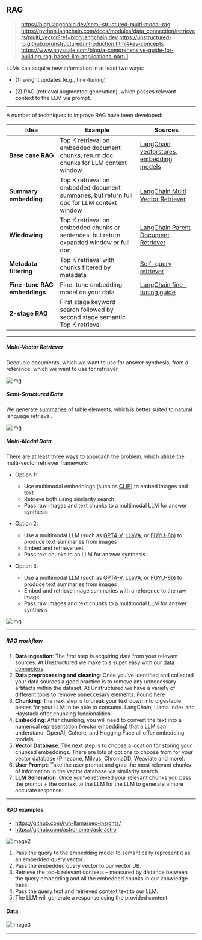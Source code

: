 ## RAG

> https://blog.langchain.dev/semi-structured-multi-modal-rag
> https://python.langchain.com/docs/modules/data_connection/retrievers/multi_vector?ref=blog.langchain.dev
> https://unstructured-io.github.io/unstructured/introduction.html#key-concepts
> https://www.anyscale.com/blog/a-comprehensive-guide-for-building-rag-based-llm-applications-part-1



LLMs can acquire new information in at least two ways: 

- (1) weight updates (e.g., fine-tuning)

- (2) RAG (retrieval augmented generation), which passes relevant context to the LLM via prompt.

---

A number of techniques to improve RAG have been developed:

| **Idea**                     | **Example**                                                  | **Sources**                                                  |
| ---------------------------- | ------------------------------------------------------------ | ------------------------------------------------------------ |
| **Base case** **RAG**        | Top K retrieval on embedded document chunks, return doc chunks for LLM context window | [LangChain vectorstores](https://python.langchain.com/docs/modules/data_connection/vectorstores/?ref=blog.langchain.dev), [embedding models](https://python.langchain.com/docs/modules/data_connection/text_embedding/?ref=blog.langchain.dev) |
| **Summary** **embedding**    | Top K retrieval on embedded document summaries, but return full doc for LLM context window | [LangChain Multi Vector Retriever](https://twitter.com/hwchase17/status/1695078249788027071?s=20&ref=blog.langchain.dev) |
| **Windowing**                | Top K retrieval on embedded chunks or sentences, but return expanded window or full doc | [LangChain Parent Document Retriever](https://twitter.com/hwchase17/status/1691179199594364928?s=20&ref=blog.langchain.dev) |
| **Metadata filtering**       | Top K retrieval with chunks filtered by metadata             | [Self-query retriever](https://python.langchain.com/docs/modules/data_connection/retrievers/self_query?ref=blog.langchain.dev) |
| **Fine-tune RAG embeddings** | Fine-tune embedding model on your data                       | [LangChain fine-tuning guide](https://blog.langchain.dev/using-langsmith-to-support-fine-tuning-of-open-source-llms/) |
| **2-stage** **RAG**          | First stage keyword search followed by second stage semantic Top K retrieval |                                                              |

---

##### Multi-Vector Retriever

Decouple documents, which we want to use for answer synthesis, from a reference, which we want to use for retriever. 

![img](/Users/anton/MyDocuments/Notes/machine-learning/.rag-images/mvr_overview.png)

##### Semi-Structured Data

We generate [summaries](https://python.langchain.com/docs/modules/data_connection/retrievers/multi_vector?ref=blog.langchain.dev#summary) of table elements, which is better suited to natural language retrieval.

![img](/Users/anton/MyDocuments/Notes/machine-learning/.rag-images/image-16.png)

##### Multi-Modal Data

There are at least three ways to approach the problem, which utilize the multi-vector retriever framework:

- Option 1:
  - Use multimodal embeddings (such as [CLIP](https://openai.com/research/clip)) to embed images and text
  - Retrieve both using similarity search
  - Pass raw images and text chunks to a multimodal LLM for answer synthesis
- Option 2:
  - Use a multimodal LLM (such as [GPT4-V](https://openai.com/research/gpt-4v-system-card), [LLaVA](https://llava.hliu.cc/), or [FUYU-8b](https://www.adept.ai/blog/fuyu-8b)) to produce text summaries from images
  - Embed and retrieve text
  - Pass text chunks to an LLM for answer synthesis

- Option 3:
  - Use a multimodal LLM (such as [GPT4-V](https://openai.com/research/gpt-4v-system-card), [LLaVA](https://llava.hliu.cc/), or [FUYU-8b](https://www.adept.ai/blog/fuyu-8b)) to produce text summaries from images
  - Embed and retrieve image summaries with a reference to the raw image
  - Pass raw images and text chunks to a multimodal LLM for answer synthesis


![img](/Users/anton/MyDocuments/Notes/machine-learning/.rag-images/image-22.png)

---

##### RAG workflow

1. **Data ingestion**: The first step is acquiring data from your relevant sources. At Unstructured we make this super easy with our [data connectors](https://unstructured-io.github.io/unstructured/source_connectors.html).
2. **Data preprocessing and cleaning**: Once you’ve  identified and collected your data sources a good practice is to remove  any unnecessary artifacts within the dataset. At Unstructured we have a  variety of different tools to remove unneccesary elements. Found [here](https://unstructured-io.github.io/unstructured/bricks.html)
3. **Chunking**: The next step is to break your text  down into digestable pieces for your LLM to be able to consume.  LangChain, Llama Index and Haystack offer chunking funcionalities.
4. **Embedding**: After chunking, you will need to  convert the text into a numerical representation (vector embedding) that a LLM can understand. OpenAI, Cohere, and Hugging Face all offer  embedding models.
5. **Vector Database**: The next step is to choose a  location for storing your chunked embeddings. There are lots of options  to choose from for your vector database (Pinecone, Milvus, ChromaDD,  Weaviate and more).
6. **User Prompt**: Take the user prompt and grab the most relevant chunks of information in the vector database via similarity search.
7. **LLM Generation**: Once you’ve retrieved your  relevant chunks you pass the prompt + the context to the LLM for the LLM to generate a more accurate response.

---

#### RAG examples

- https://github.com/run-llama/sec-insights/
- https://github.com/astronomer/ask-astro

![image2](/Users/anton/MyDocuments/Notes/machine-learning/.rag-images/image8.png)

1. Pass the query to the embedding model to semantically represent it as an embedded query vector.
2. Pass the embedded query vector to our vector DB.
3. Retrieve the top-k relevant contexts – measured by distance between the query  embedding and all the embedded chunks in our knowledge base.
4. Pass the query text and retrieved context text to our LLM.
5. The LLM will generate a response using the provided content.

#### Data

![image3](/Users/anton/MyDocuments/Notes/machine-learning/.rag-images/image3.png)

---





